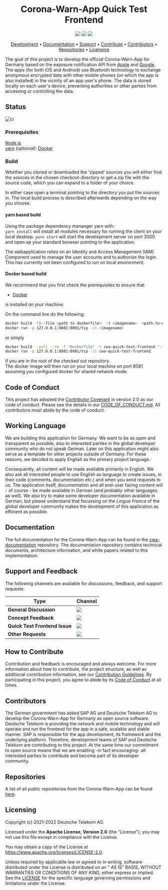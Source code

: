 <h1 align="center">
    Corona-Warn-App Quick Test Frontend
</h1>

<p align="center">
    <a href="https://github.com/corona-warn-app/cwa-quick-test-frontend/commits/" title="Last Commit"><img src="https://img.shields.io/github/last-commit/corona-warn-app/cwa-quick-test-frontend?style=flat"></a>
    <a href="https://github.com/corona-warn-app/cwa-quick-test-frontend/issues" title="Open Issues"><img src="https://img.shields.io/github/issues/corona-warn-app/cwa-quick-test-frontend?style=flat"></a>
    <a href="https://github.com/corona-warn-app/cwa-quick-test-frontend/blob/master/LICENSE" title="License"><img src="https://img.shields.io/badge/License-Apache%202.0-green.svg?style=flat"></a>
</p>

<p align="center">
  <a href="#development">Development</a> •
  <a href="#documentation">Documentation</a> •
  <a href="#support-and-feedback">Support</a> •
  <a href="#how-to-contribute">Contribute</a> •
  <a href="#contributors">Contributors</a> •
  <a href="#repositories">Repositories</a> •
  <a href="#licensing">Licensing</a>
</p>

The goal of this project is to develop the official Corona-Warn-App for Germany based on the exposure notification API
from [Apple](https://www.apple.com/covid19/contacttracing/)
and [Google](https://www.google.com/covid19/exposurenotifications/). The apps (for both iOS and Android) use Bluetooth
technology to exchange anonymous encrypted data with other mobile phones (on which the app is also installed) in the
vicinity of an app user's phone. The data is stored locally on each user's device, preventing authorities or other
parties from accessing or controlling the data.

## Status

![ci](https://github.com/corona-warn-app/cwa-quick-test-frontend/actions/workflows/ci-master.yml/badge.svg)

### Prerequisites

[Node.js](https://nodejs.org)  
[yarn](https://yarnpkg.com/)
*(optional)*: [Docker](https://www.docker.com)

### Build

Whether you cloned or downloaded the 'zipped' sources you will either find the sources in the chosen checkout-directory
or get a zip file with the source code, which you can expand to a folder of your choice.

In either case open a terminal pointing to the directory you put the sources in. The local build process is described
afterwards depending on the way you choose.

#### yarn based build  
Using the package dependency mananger yarn with:  
````yarn install```` will install all modules necessary for running the client on your local desktop.
````yarn start```` will start the development server on port 3000 and open up your standard browser pointing to the application.

The webapplication relies on an Identity and Access Management (IAM) Component used to manage the user accounts and to authorize the login. This has currently not been configured to run on local environment.

#### Docker based build

We recommend that you first check the prerequisites to ensure that

- [Docker](https://www.docker.com)

is installed on your machine.

On the command line do the following:

```bash
docker build -f|--file <path to dockerfile>  -t <imagename>  <path-to-quick-test-frontend-root>
docker run -p 127.0.0.1:8081:8081/tcp -it <imagename>
```

or simply

```bash
docker build --pull --rm -f "Dockerfile" -t cwa-quick-test-frontend "."
docker run -p 127.0.0.1:8081:8081/tcp -it cwa-quick-test-frontend
```

if you are in the root of the checked out repository.  
The docker image will then run on your local machine on port 8081 assuming you configured docker for shared network
mode.

## Code of Conduct

This project has adopted the [Contributor Covenant](https://www.contributor-covenant.org/) in version 2.0 as our code of
conduct. Please see the details in our [CODE_OF_CONDUCT.md](CODE_OF_CONDUCT.md). All contributors must abide by the code
of conduct.

## Working Language

We are building this application for Germany. We want to be as open and transparent as possible, also to interested
parties in the global developer community who do not speak German. Later on this application might also serve as a
template for other projects outside of Germany. For these reasons, we decided to apply _English_ as the primary project
language.

Consequently, all content will be made available primarily in English. We also ask all interested people to use English
as language to create issues, in their code (comments, documentation etc.) and when you send requests to us. The
application itself, documentation and all end-user facing content will - of course - be made available in German (and
probably other languages as well). We also try to make some developer documentation available in German, but please
understand that focussing on the _Lingua Franca_ of the global developer community makes the development of this
application as efficient as possible.

## Documentation

The full documentation for the Corona-Warn-App can be found in
the [cwa-documentation](https://github.com/corona-warn-app/cwa-documentation) repository. The documentation repository
contains technical documents, architecture information, and white papers related to this implementation.

## Support and Feedback

The following channels are available for discussions, feedback, and support requests:

| Type                     | Channel                                                |
| ------------------------ | ------------------------------------------------------ |
| **General Discussion**   | <a href="https://github.com/corona-warn-app/cwa-documentation/issues/new/choose" title="General Discussion"><img src="https://img.shields.io/github/issues/corona-warn-app/cwa-documentation/question.svg?style=flat-square"></a> </a>   |
| **Concept Feedback**    | <a href="https://github.com/corona-warn-app/cwa-documentation/issues/new/choose" title="Open Concept Feedback"><img src="https://img.shields.io/github/issues/corona-warn-app/cwa-documentation/architecture.svg?style=flat-square"></a>  |
| **Quick Test Frontend Issue**    | <a href="https://github.com/corona-warn-app/cwa-quick-test-frontend/issues" title="Open Issues"><img src="https://img.shields.io/github/issues/corona-warn-app/cwa-quick-test-frontend?style=flat"></a>  |
| **Other Requests**    | <a href="mailto:cwa-opensource@telekom.de" title="Email CWA Team"><img src="https://img.shields.io/badge/email-CWA%20team-green?logo=mail.ru&style=flat-square&logoColor=white"></a>   |

## How to Contribute

Contribution and feedback is encouraged and always welcome. For more information about how to contribute, the project
structure, as well as additional contribution information, see our [Contribution Guidelines](./CONTRIBUTING.md). By
participating in this project, you agree to abide by its [Code of Conduct](./CODE_OF_CONDUCT.md) at all times.

## Contributors

The German government has asked SAP AG and Deutsche Telekom AG to develop the Corona-Warn-App for Germany as open source
software. Deutsche Telekom is providing the network and mobile technology and will operate and run the frontend for the
app in a safe, scalable and stable manner. SAP is responsible for the app development, its framework and the underlying
platform. Therefore, development teams of SAP and Deutsche Telekom are contributing to this project. At the same time
our commitment to open source means that we are enabling -in fact encouraging- all interested parties to contribute and
become part of its developer community.

## Repositories

A list of all public repositories from the Corona-Warn-App can be found [here](https://github.com/corona-warn-app/cwa-documentation/blob/master/README.md#repositories).

## Licensing

Copyright (c) 2021-2022 Deutsche Telekom AG.

Licensed under the **Apache License, Version 2.0** (the "License"); you may not use this file except in compliance with
the License.

You may obtain a copy of the License at https://www.apache.org/licenses/LICENSE-2.0.

Unless required by applicable law or agreed to in writing, software distributed under the License is distributed on an "
AS IS" BASIS, WITHOUT WARRANTIES OR CONDITIONS OF ANY KIND, either express or implied. See the [LICENSE](./LICENSE) for
the specific language governing permissions and limitations under the License.
